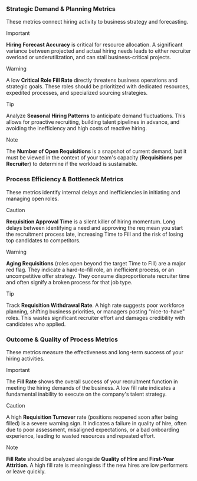 ### **Strategic Demand & Planning Metrics**

These metrics connect hiring activity to business strategy and forecasting.

> [!IMPORTANT]
> **Hiring Forecast Accuracy** is critical for resource allocation. A significant variance between projected and actual hiring needs leads to either recruiter overload or underutilization, and can stall business-critical projects.

> [!WARNING]
> A low **Critical Role Fill Rate** directly threatens business operations and strategic goals. These roles should be prioritized with dedicated resources, expedited processes, and specialized sourcing strategies.

> [!TIP]
> Analyze **Seasonal Hiring Patterns** to anticipate demand fluctuations. This allows for proactive recruiting, building talent pipelines in advance, and avoiding the inefficiency and high costs of reactive hiring.

> [!NOTE]
> The **Number of Open Requisitions** is a snapshot of current demand, but it must be viewed in the context of your team's capacity (**Requisitions per Recruiter**) to determine if the workload is sustainable.

### **Process Efficiency & Bottleneck Metrics**

These metrics identify internal delays and inefficiencies in initiating and managing open roles.

> [!CAUTION]
> **Requisition Approval Time** is a silent killer of hiring momentum. Long delays between identifying a need and approving the req mean you start the recruitment process late, increasing Time to Fill and the risk of losing top candidates to competitors.

> [!WARNING]
> **Aging Requisitions** (roles open beyond the target Time to Fill) are a major red flag. They indicate a hard-to-fill role, an inefficient process, or an uncompetitive offer strategy. They consume disproportionate recruiter time and often signify a broken process for that job type.

> [!TIP]
> Track **Requisition Withdrawal Rate**. A high rate suggests poor workforce planning, shifting business priorities, or managers posting "nice-to-have" roles. This wastes significant recruiter effort and damages credibility with candidates who applied.

### **Outcome & Quality of Process Metrics**

These metrics measure the effectiveness and long-term success of your hiring activities.

> [!IMPORTANT]
> The **Fill Rate** shows the overall success of your recruitment function in meeting the hiring demands of the business. A low fill rate indicates a fundamental inability to execute on the company's talent strategy.

> [!CAUTION]
> A high **Requisition Turnover** rate (positions reopened soon after being filled) is a severe warning sign. It indicates a failure in quality of hire, often due to poor assessment, misaligned expectations, or a bad onboarding experience, leading to wasted resources and repeated effort.

> [!NOTE]
> **Fill Rate** should be analyzed alongside **Quality of Hire** and **First-Year Attrition**. A high fill rate is meaningless if the new hires are low performers or leave quickly.
